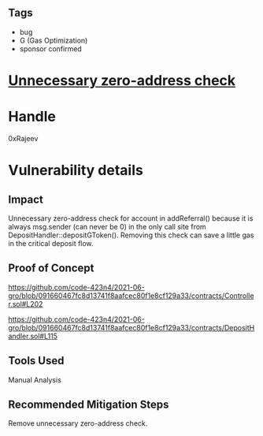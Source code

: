 ## Tags

- bug
- G (Gas Optimization)
- sponsor confirmed

# [Unnecessary zero-address check](https://github.com/code-423n4/2021-06-gro-findings/issues/35) 

# Handle

0xRajeev


# Vulnerability details

## Impact

Unnecessary zero-address check for account in addReferral() because it is always msg.sender (can never be 0) in the only call site from DepositHandler::depositGToken(). Removing this check can save a little gas in the critical deposit flow.


## Proof of Concept

https://github.com/code-423n4/2021-06-gro/blob/091660467fc8d13741f8aafcec80f1e8cf129a33/contracts/Controller.sol#L202

https://github.com/code-423n4/2021-06-gro/blob/091660467fc8d13741f8aafcec80f1e8cf129a33/contracts/DepositHandler.sol#L115

## Tools Used

Manual Analysis

## Recommended Mitigation Steps

Remove unnecessary zero-address check.

